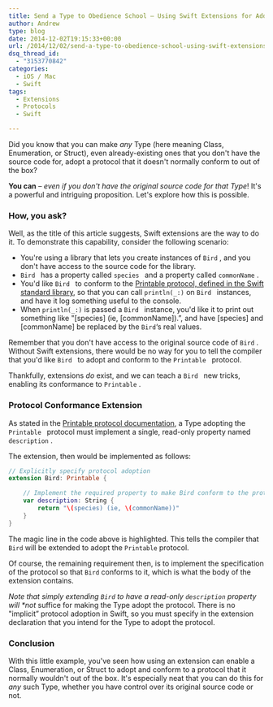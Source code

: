 ```yaml
---
title: Send a Type to Obedience School – Using Swift Extensions for Additional Protocol Conformance
author: Andrew
type: blog
date: 2014-12-02T19:15:33+00:00
url: /2014/12/02/send-a-type-to-obedience-school-using-swift-extensions-for-additional-protocol-conformance/
dsq_thread_id:
  - "3153770842"
categories:
  - iOS / Mac
  - Swift
tags:
  - Extensions
  - Protocols
  - Swift

---
```

Did you know that you can make _any_ Type (here meaning Class, Enumeration, or Struct), even already-existing ones that you don't have the source code for, adopt a protocol that it doesn't normally conform to out of the box?

**You can** – _even if you don't have the original source code for that Type_! It's a powerful and intriguing proposition. Let's explore how this is possible.

### How, you ask?

Well, as the title of this article suggests, Swift extensions are the way to do it. To demonstrate this capability, consider the following scenario:

  * You're using a library that lets you create instances of `Bird` , and you don't have access to the source code for the library.
  * `Bird ` has a property called `species ` and a property called `commonName` .
  * You'd like `Bird ` to conform to the [Printable protocol, defined in the Swift standard library][1], so that you can call `println(_:)` on `Bird ` instances, and have it log something useful to the console.
  * When `println(_:)` is passed a `Bird ` instance, you'd like it to print out something like "\[species\] (ie, [commonName]).&#8221;, and have [species] and [commonName] be replaced by the `Bird`&#8216;s real values.

Remember that you don't have access to the original source code of `Bird` . Without Swift extensions, there would be no way for you to tell the compiler that you'd like `Bird ` to adopt and conform to the `Printable ` protocol.

Thankfully, extensions _do_ exist, and we can teach a `Bird ` new tricks, enabling its conformance to `Printable` .

### Protocol Conformance Extension

As stated in the [Printable protocol documentation][1], a Type adopting the `Printable ` protocol must implement a single, read-only property named `description` .

The extension, then would be implemented as follows:

```swift
// Explicitly specify protocol adoption
extension Bird: Printable {

    // Implement the required property to make Bird conform to the protocol
    var description: String {
        return "\(species) (ie, \(commonName))"
    }
}
```

The magic line in the code above is highlighted. This tells the compiler that `Bird` will be extended to adopt the `Printable` protocol.

Of course, the remaining requirement then, is to implement the specification of the protocol so that `Bird` conforms to it, which is what the body of the extension contains.

_Note that simply extending `Bird` to have a read-only `description` property will *not_ suffice for making the Type adopt the protocol. There is no "implicit&#8221; protocol adoption in Swift, so you must specify in the extension declaration that you intend for the Type to adopt the protocol.

### Conclusion

With this little example, you've seen how using an extension can enable a Class, Enumeration, or Struct to adopt and conform to a protocol that it normally wouldn't out of the box. It's especially neat that you can do this for _any_ such Type, whether you have control over its original source code or not.

 [1]: https://developer.apple.com/library/ios/documentation/General/Reference/SwiftStandardLibraryReference/Printable.html "Swift Standard Library Reference - Printable Protocol"